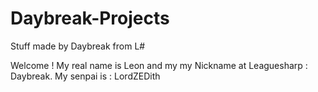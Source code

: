 # Daybreak-Projects
Stuff made by Daybreak from L#

Welcome ! My real name is Leon and my my Nickname at Leaguesharp : Daybreak.
My senpai is : LordZEDith
